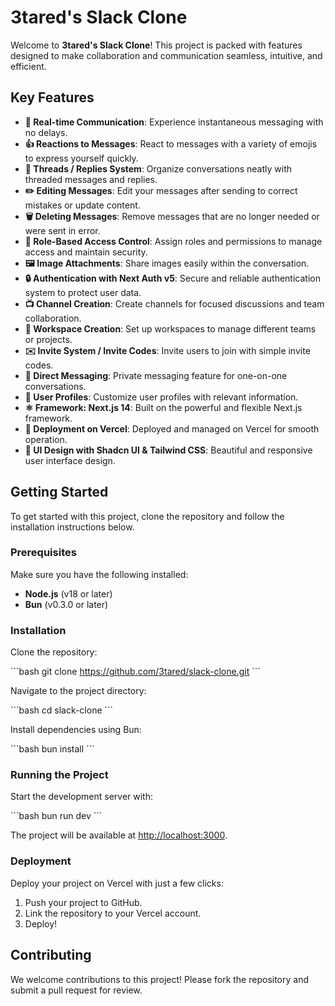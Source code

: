 
# 3tared's Slack Clone

Welcome to **3tared's Slack Clone**! This project is packed with features designed to make collaboration and communication seamless, intuitive, and efficient.

## Key Features

- **📡 Real-time Communication**: Experience instantaneous messaging with no delays.
- **👍 Reactions to Messages**: React to messages with a variety of emojis to express yourself quickly.
- **🧵 Threads / Replies System**: Organize conversations neatly with threaded messages and replies.
- **✏️ Editing Messages**: Edit your messages after sending to correct mistakes or update content.
- **🗑️ Deleting Messages**: Remove messages that are no longer needed or were sent in error.
- **🔐 Role-Based Access Control**: Assign roles and permissions to manage access and maintain security.
- **🖼️ Image Attachments**: Share images easily within the conversation.
- **🔒 Authentication with Next Auth v5**: Secure and reliable authentication system to protect user data.
- **📺 Channel Creation**: Create channels for focused discussions and team collaboration.
- **🏢 Workspace Creation**: Set up workspaces to manage different teams or projects.
- **✉️ Invite System / Invite Codes**: Invite users to join with simple invite codes.
- **💬 Direct Messaging**: Private messaging feature for one-on-one conversations.
- **👥 User Profiles**: Customize user profiles with relevant information.
- **⚛️ Framework: Next.js 14**: Built on the powerful and flexible Next.js framework.
- **🚀 Deployment on Vercel**: Deployed and managed on Vercel for smooth operation.
- **🎨 UI Design with Shadcn UI & Tailwind CSS**: Beautiful and responsive user interface design.

## Getting Started

To get started with this project, clone the repository and follow the installation instructions below.

### Prerequisites

Make sure you have the following installed:

- **Node.js** (v18 or later)
- **Bun** (v0.3.0 or later)

### Installation

Clone the repository:

\`\`\`bash
git clone https://github.com/3tared/slack-clone.git
\`\`\`

Navigate to the project directory:

\`\`\`bash
cd slack-clone
\`\`\`

Install dependencies using Bun:

\`\`\`bash
bun install
\`\`\`

### Running the Project

Start the development server with:

\`\`\`bash
bun run dev
\`\`\`

The project will be available at [http://localhost:3000](http://localhost:3000).

### Deployment

Deploy your project on Vercel with just a few clicks:

1. Push your project to GitHub.
2. Link the repository to your Vercel account.
3. Deploy!

## Contributing

We welcome contributions to this project! Please fork the repository and submit a pull request for review.
